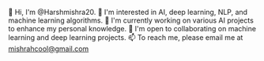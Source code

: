 👋 Hi, I'm @Harshmishra20.
👀 I'm interested in AI, deep learning, NLP, and machine learning algorithms.
🌱 I'm currently working on various AI projects to enhance my personal knowledge.
💞️ I'm open to collaborating on machine learning and deep learning projects.
📫 To reach me, please email me at mishrahcool@gmail.com

